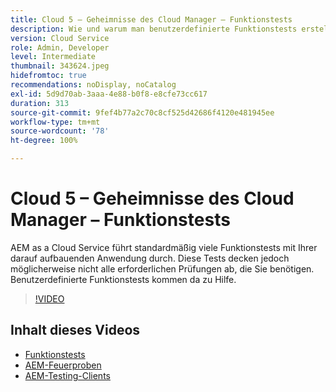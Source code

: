 ```yaml
---
title: Cloud 5 – Geheimnisse des Cloud Manager – Funktionstests
description: Wie und warum man benutzerdefinierte Funktionstests erstellt
version: Cloud Service
role: Admin, Developer
level: Intermediate
thumbnail: 343624.jpeg
hidefromtoc: true
recommendations: noDisplay, noCatalog
exl-id: 5d9d70ab-3aaa-4e88-b0f8-e8cfe73cc617
duration: 313
source-git-commit: 9fef4b77a2c70c8cf525d42686f4120e481945ee
workflow-type: tm+mt
source-wordcount: '78'
ht-degree: 100%

---
```


# Cloud 5 – Geheimnisse des Cloud Manager – Funktionstests

AEM as a Cloud Service führt standardmäßig viele Funktionstests mit Ihrer darauf aufbauenden Anwendung durch. Diese Tests decken jedoch möglicherweise nicht alle erforderlichen Prüfungen ab, die Sie benötigen. Benutzerdefinierte Funktionstests kommen da zu Hilfe.

>[!VIDEO](https://video.tv.adobe.com/v/343624?quality=12&learn=on)

## Inhalt dieses Videos

+ [Funktionstests](https://experienceleague.adobe.com/docs/experience-manager-cloud-service/content/implementing/using-cloud-manager/test-results/functional-testing.html?lang=de)
+ [AEM-Feuerproben](https://github.com/adobe/aem-test-samples/)
+ [AEM-Testing-Clients](https://github.com/adobe/aem-testing-clients/)
